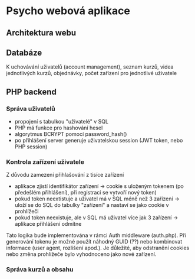 # Psycho webová aplikace
## Architektura webu
## Databáze
K uchovávání uživatelů (account management), seznam kurzů, videa jednotlivých kurzů, objednávky, počet zařízení pro jednotlivé
uživatele  
## PHP backend
### Správa uživatelů
- propojení s tabulkou "uživatelé" v SQL  
- PHP má funkce pro hashování hesel  
- algorytmus BCRYPT pomocí password_hash()  
- po přihlášení server generuje uživatelskou session (JWT token, nebo PHP session)  
### Kontrola zařízení uživatele
Z důvodu zamezení přihlašování z tisíce zařízení  
- aplikace zjistí identifikátor zařízení -> cookie s uloženým tokenem (po předešlém přihlášení), při registraci se vytvoří nový token)  
- pokud token neextistuje a uživatel má v SQL méně než 3 zařízení -> uloží se do SQL do tabulky "zařízení" a nastaví se jako cookie v prohlížeči  
- pokud token neexistuje, ale v SQL má uživatel více jak 3 zařízení -> aplikace přihlášení odmítne    

Tato logika bude implementována v rámci Auth middleware (auth.php). Při generování tokenu je možné použít náhodný GUID (??) nebo kombinovat informace
 (user agent, rozlišení apod.). Je důležité, aby odstranění cookies nebo změna prohlížeče bylo vyhodnoceno jako nové zařízení.  
### Správa kurzů a obsahu
